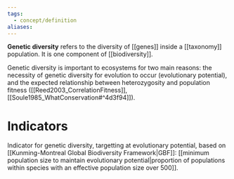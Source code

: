 ```yaml
---
tags:
  - concept/definition
aliases:
---
```

**Genetic diversity** refers to the diversity of [[genes]] inside a [[taxonomy]] population.  It is one component of [[biodiversity]].

Genetic diversity is important to ecosystems for two main reasons: the necessity of genetic diversity for evolution to occur (evolutionary potential), and the expected relationship between heterozygosity and population fitness ([[Reed2003_CorrelationFitness]], [[Soule1985_WhatConservation#^4d3f94]]).
# Indicators
Indicator for genetic diversity, targetting at evolutionary potential, based on [[Kunming-Montreal Global Biodiversity Framework|GBF]]:
[[minimum population size to maintain evolutionary potential|proportion of populations within species with an effective population size over 500]].
